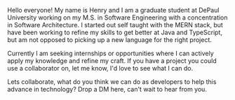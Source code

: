 Hello everyone! My name is Henry and I am a graduate student at DePaul University working on my M.S. in Software Engineering with a concentration in Software Architecture. I started out self taught with the MERN stack, but have been working to refine my skills to get better at Java and TypeScript, but am not opposed to picking up a new language for the right project.

Currently I am seeking internships or opportunities where I can actively apply my knowledge and refine my craft. If you have a project you could use a collaborator on, let me know, I'd love to see what I can do. 

Lets collaborate, what do you think we can do as developers to help this advance in technology? Drop a DM here, can't wait to hear from you.

<!---
HenrydeB/HenrydeB is a ✨ special ✨ repository because its `README.md` (this file) appears on your GitHub profile.
You can click the Preview link to take a look at your changes.
--->
